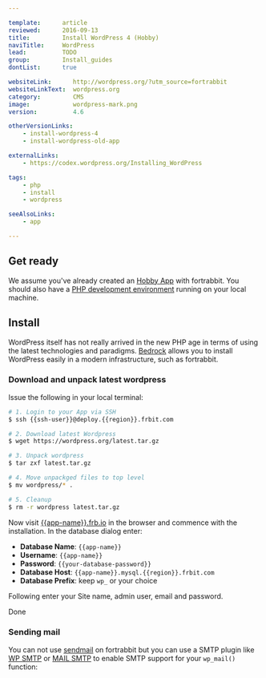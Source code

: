 ```yaml
---

template:      article
reviewed:      2016-09-13
title:         Install WordPress 4 (Hobby)
naviTitle:     WordPress
lead:          TODO
group:         Install_guides
dontList:      true

websiteLink:      http://wordpress.org/?utm_source=fortrabbit
websiteLinkText:  wordpress.org
category:         CMS
image:            wordpress-mark.png
version:          4.6

otherVersionLinks:
    - install-wordpress-4
    - install-wordpress-old-app

externalLinks:
    - https://codex.wordpress.org/Installing_WordPress

tags:
    - php
    - install
    - wordpress

seeAlsoLinks:
    - app

---
```


## Get ready

We assume you've already created an [Hobby App](app) with fortrabbit. You should also have a [PHP development environment](/local-development) running on your local machine.


## Install

WordPress itself has not really arrived in the new PHP age in terms of using the latest technologies and paradigms. [Bedrock](https://roots.io/bedrock/) allows you to install WordPress easily in a modern infrastructure, such as fortrabbit.

### Download and unpack latest wordpress

Issue the following in your local terminal:

```bash
# 1. Login to your App via SSH
$ ssh {{ssh-user}}@deploy.{{region}}.frbit.com

# 2. Download latest Wordpress
$ wget https://wordpress.org/latest.tar.gz

# 3. Unpack wordpress
$ tar zxf latest.tar.gz

# 4. Move unpackged files to top level
$ mv wordpress/* .

# 5. Cleanup
$ rm -r wordpress latest.tar.gz
```

Now visit [{{app-name}}.frb.io](https://{{app-name}}.frb.io) in the browser and commence with the installation. In the database dialog enter:

* **Database Name**: `{{app-name}}`
* **Username**: `{{app-name}}`
* **Password**: `{{your-database-password}}`
* **Database Host**: `{{app-name}}.mysql.{{region}}.frbit.com`
* **Database Prefix**: keep `wp_` or your choice

Following enter your Site name, admin user, email and password.

Done

### Sending mail

You can not use [sendmail](quirks#toc-mailing) on fortrabbit but you can use a SMTP plugin like [WP SMTP](http://wordpress.org/plugins/wp-smtp/) or [MAIL SMTP](http://wordpress.org/plugins/wp-mail-smtp/) to enable SMTP support for your `wp_mail()` function:
